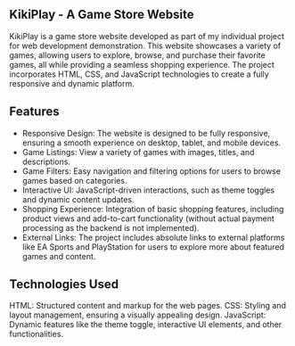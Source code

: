 ## KikiPlay - A Game Store Website

KikiPlay is a game store website developed as part of my individual project for web development demonstration. 
This website showcases a variety of games, allowing users to explore, browse, and purchase their favorite games, all while providing a seamless shopping experience. 
The project incorporates HTML, CSS, and JavaScript technologies to create a fully responsive and dynamic platform.

## Features
- Responsive Design: The website is designed to be fully responsive, ensuring a smooth experience on desktop, tablet, and mobile devices.
- Game Listings: View a variety of games with images, titles, and descriptions.
- Game Filters: Easy navigation and filtering options for users to browse games based on categories.
- Interactive UI: JavaScript-driven interactions, such as theme toggles and dynamic content updates.
- Shopping Experience: Integration of basic shopping features, including product views and add-to-cart functionality 
  (without actual payment processing as the backend is not implemented).
- External Links: The project includes absolute links to external platforms like EA Sports and PlayStation for users to explore more about featured games and content.

## Technologies Used
HTML: Structured content and markup for the web pages.
CSS: Styling and layout management, ensuring a visually appealing design.
JavaScript: Dynamic features like the theme toggle, interactive UI elements, and other functionalities.

